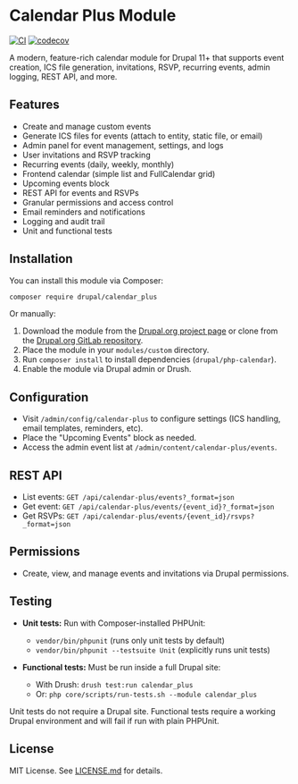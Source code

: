 # Calendar Plus Module

[![CI](https://github.com/RumenDamyanov/calendar_plus/actions/workflows/ci.yml/badge.svg)](https://github.com/RumenDamyanov/calendar_plus/actions/workflows/ci.yml)
[![codecov](https://codecov.io/gh/RumenDamyanov/calendar_plus/branch/master/graph/badge.svg)](https://codecov.io/gh/RumenDamyanov/calendar_plus)

A modern, feature-rich calendar module for Drupal 11+ that supports event creation, ICS file generation, invitations, RSVP, recurring events, admin logging, REST API, and more.

## Features

- Create and manage custom events
- Generate ICS files for events (attach to entity, static file, or email)
- Admin panel for event management, settings, and logs
- User invitations and RSVP tracking
- Recurring events (daily, weekly, monthly)
- Frontend calendar (simple list and FullCalendar grid)
- Upcoming events block
- REST API for events and RSVPs
- Granular permissions and access control
- Email reminders and notifications
- Logging and audit trail
- Unit and functional tests

## Installation

You can install this module via Composer:

```sh
composer require drupal/calendar_plus
```

Or manually:

1. Download the module from the [Drupal.org project page](https://www.drupal.org/project/calendar_plus) or clone from the [Drupal.org GitLab repository](https://git.drupalcode.org/project/calendar_plus.git).
2. Place the module in your `modules/custom` directory.
3. Run `composer install` to install dependencies (`drupal/php-calendar`).
4. Enable the module via Drupal admin or Drush.

## Configuration

- Visit `/admin/config/calendar-plus` to configure settings (ICS handling, email templates, reminders, etc).
- Place the "Upcoming Events" block as needed.
- Access the admin event list at `/admin/content/calendar-plus/events`.

## REST API

- List events: `GET /api/calendar-plus/events?_format=json`
- Get event: `GET /api/calendar-plus/events/{event_id}?_format=json`
- Get RSVPs: `GET /api/calendar-plus/events/{event_id}/rsvps?_format=json`

## Permissions

- Create, view, and manage events and invitations via Drupal permissions.

## Testing

- **Unit tests:** Run with Composer-installed PHPUnit:

  - `vendor/bin/phpunit` (runs only unit tests by default)
  - `vendor/bin/phpunit --testsuite Unit` (explicitly runs unit tests)

- **Functional tests:** Must be run inside a full Drupal site:

  - With Drush: `drush test:run calendar_plus`
  - Or: `php core/scripts/run-tests.sh --module calendar_plus`

Unit tests do not require a Drupal site. Functional tests require a working Drupal environment and will fail if run with plain PHPUnit.

## License

MIT License. See [LICENSE.md](LICENSE.md) for details.
